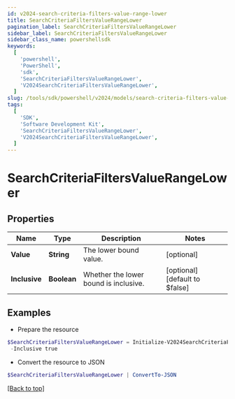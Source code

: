 ```yaml
---
id: v2024-search-criteria-filters-value-range-lower
title: SearchCriteriaFiltersValueRangeLower
pagination_label: SearchCriteriaFiltersValueRangeLower
sidebar_label: SearchCriteriaFiltersValueRangeLower
sidebar_class_name: powershellsdk
keywords:
  [
    'powershell',
    'PowerShell',
    'sdk',
    'SearchCriteriaFiltersValueRangeLower',
    'V2024SearchCriteriaFiltersValueRangeLower',
  ]
slug: /tools/sdk/powershell/v2024/models/search-criteria-filters-value-range-lower
tags:
  [
    'SDK',
    'Software Development Kit',
    'SearchCriteriaFiltersValueRangeLower',
    'V2024SearchCriteriaFiltersValueRangeLower',
  ]
---
```


# SearchCriteriaFiltersValueRangeLower

## Properties

| Name | Type | Description | Notes |
| --- | --- | --- | --- |
| **Value** | **String** | The lower bound value. | [optional] |
| **Inclusive** | **Boolean** | Whether the lower bound is inclusive. | [optional] [default to $false] |

## Examples

- Prepare the resource

```powershell
$SearchCriteriaFiltersValueRangeLower = Initialize-V2024SearchCriteriaFiltersValueRangeLower  -Value 10 `
 -Inclusive true
```

- Convert the resource to JSON

```powershell
$SearchCriteriaFiltersValueRangeLower | ConvertTo-JSON
```

[[Back to top]](#)
